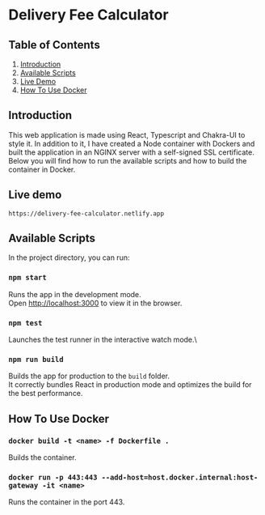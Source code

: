 # Delivery Fee Calculator

## Table of Contents

1. [Introduction](#introduction)
2. [Available Scripts](#available-scripts)
3. [Live Demo](#live-demo)
4. [How To Use Docker](#how-to-use-docker)

## Introduction

This web application is made using React, Typescript and Chakra-UI to style it. In addition to it, I have created a Node container with Dockers and built the application in an NGINX server with a self-signed SSL certificate. Below you will find how to run the available scripts and how to build the container in Docker.

## Live demo

`https://delivery-fee-calculator.netlify.app`

## Available Scripts

In the project directory, you can run:

### `npm start`

Runs the app in the development mode.\
Open [http://localhost:3000](http://localhost:3000) to view it in the browser.

### `npm test`

Launches the test runner in the interactive watch mode.\

### `npm run build`

Builds the app for production to the `build` folder.\
It correctly bundles React in production mode and optimizes the build for the best performance.

## How To Use Docker

### `docker build -t <name> -f Dockerfile .`

Builds the container.

### `docker run -p 443:443 --add-host=host.docker.internal:host-gateway -it <name>`

Runs the container in the port 443.
